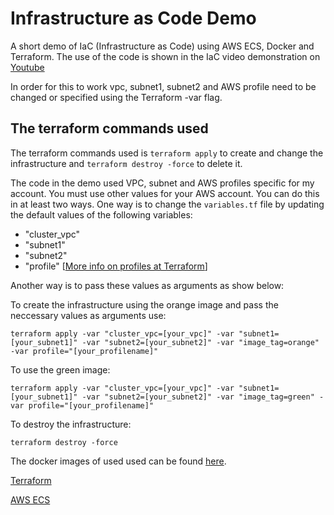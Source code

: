 # Infrastructure as Code Demo
A short demo of IaC (Infrastructure as Code) using AWS ECS, Docker and Terraform. The use of the code is shown in the IaC video demonstration on [Youtube](https://youtu.be/byM_OSNE9zw)

In order for this to work vpc, subnet1, subnet2 and AWS profile need to be changed or specified using the Terraform -var flag.

## The terraform commands used 
The terraform commands used is `terraform apply` to create and change the infrastructure and `terraform destroy -force` to delete it.

The code in the demo used VPC, subnet and AWS profiles specific for my account. You must use other values for your AWS account. You can do this in at least two ways. One way is to change the `variables.tf` file by updating the default values of the following variables:
*  "cluster_vpc"
*  "subnet1"
*  "subnet2"
*  "profile" [[More info on profiles at Terraform](https://www.terraform.io/docs/providers/aws)]

Another way is to pass these values as arguments as show below:

To create the infrastructure using the orange image and pass the neccessary values as arguments use:
```
terraform apply -var "cluster_vpc=[your_vpc]" -var "subnet1=[your_subnet1]" -var "subnet2=[your_subnet2]" -var "image_tag=orange" -var profile="[your_profilename]"
```

To use the green image:
```
terraform apply -var "cluster_vpc=[your_vpc]" -var "subnet1=[your_subnet1]" -var "subnet2=[your_subnet2]" -var "image_tag=green" -var profile="[your_profilename]"
```

To destroy the infrastructure:
```
terraform destroy -force
```

The docker images of used used can be found [here](https://hub.docker.com/r/matsskoglund/house-demo/).

[Terraform](https://www.terraform.io)

[AWS ECS](http://aws.amazon.com/ecs)
